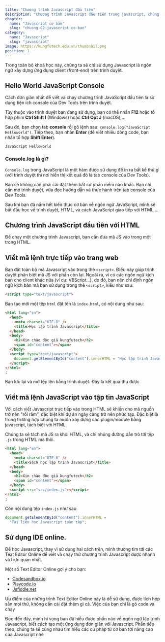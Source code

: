 ```yaml
---
title: "Chương trình Javascript đầu tiên"
description: "Chương trình Javascript đầu tiên trong javascript, chúng ta cùng tìm hiểu nhé"
chapter:
  name: "Javascript cơ bản"
  slug: "chuong-02-javascript-co-ban"
category:
  name: "Javascript"
  slug: "javascript"
image: https://kungfutech.edu.vn/thumbnail.png
position: 1
---
```


Trong toàn bộ khoá học này, chúng ta sẽ chỉ sử dụng Javascript là ngôn ngữ xây dựng ứng dụng client (front-end) trên trình duyệt.

## Hello World JavaScript Console

Cách đơn giản nhất để viết và chạy chương trình JavaScript đầu tiên là sử dụng tiện ích console của Dev Tools trên trình duyệt.

Tùy thuộc vào trình duyệt bạn đang sử dụng, bạn có thể nhấn **F12** hoặc tổ hợp phím **Ctrl Shift I** (Windows) hoặc **Ctrl Opt J** (macOS),...

Sau đó, bạn chọn tab **console** rồi gõ lệnh sau: `console.log("JavaScript Helloworld")`. Tiếp theo, bạn nhấn **Enter** (để viết nhiều dòng code, bạn nhấn tổ hợp **Shift Enter**).

<content-result>
    <code>JavaScript Helloworld</code><br/>
</content-result>

### Console.log là gì?

`Console.log` trong JavaScript là một hàm được sử dụng để in ra bất kể thứ gì (với trình duyệt thì nơi hiển thị kết quả đó là tab console của Dev Tools).

Bạn sẽ không cần phải cài đặt thêm bất cứ phần mềm nào khác. Bạn chỉ cần mở trình duyệt, vừa đọc hướng dẫn và thực hành trên tab console của Dev Tools.

Sau khi bạn đã nắm hết kiến thức cơ bản về ngôn ngữ JavaScript, mình sẽ bắt đầu học về trình duyệt, HTML, và cách JavaScript giao tiếp với HTML,...

## Chương trình JavaScript đầu tiên với HTML

Để chạy một chương trình Javascript, bạn cần đưa mã JS vào trong một trong HTML.

## Viết mã lệnh trực tiếp vào trang web

Bạn đặt toàn bộ mã Javascript vào trong thẻ `<script>`. Điều này giúp trình duyệt phân biệt mã JS với phần còn lại. Ngoài ra, vì có các ngôn ngữ kịch bản cho client khác nữa (ví dụ: VBScript...), do đó, bạn nên chỉ định ngôn ngữ kịch bản mà bạn sử dụng trong thẻ `<script>`, kiểu như sau:

```html
<script type="text/javascript">
```

Bạn tạo mới một tệp `html` đặt tên là `index.html`, có nội dung như sau:

```html
<html lang="en">
  <head>
    <meta charset="UTF-8" />
    <title>Học lập trình Javascript</title>
  </head>
  <body>
    <h2>Xin chào độc giả kungfutech</h2>
    <span id="content"></span>
  </body>
  <script type="text/javascript">
    document.getElementById("content").innerHTML = "Học lập trình Javascript ";
  </script>
</html>
;
```

Bạn lưu lại và mở tệp lên bằng trình duyệt. Đây là kết quả thu được

## Viết mã lệnh JavaScript vào tập tin JavaScript

Với cách viết Javascript trực tiếp vào trong HTML sẽ khiến cho mã nguồn trở nên "rối rắm", đặc biệt khi dự án ngày càng trở nên phức tạp. Đặc biệt là trong trường hợp chúng ta muốn xây dựng các plugin/module bằng javascript, tách biệt với HTML.

Chúng ta sẽ tách mã JS ra khỏi HTML, và chỉ nhúng đường dẫn trỏ tới tệp `.js` trong HTML mà thôi.

```html
<html lang="en">
  <head>
    <meta charset="UTF-8" />
    <title>Sách học lập trình Javascript</title>
  </head>
  <body>
    <h2>Xin chào độc giả kungfutech</h2>
    <span id="content"></span>
  </body>
  <script src="src/index.js"></script>
</html>
;
```

Còn nội dung tệp `index.js` như sau:

```js
document.getElementById("content").innerHTML =
  "Tài liệu học Javascript toàn tập";
```

## Sử dụng IDE online.

Để học Javascript, thay vì sử dụng hai cách trên, mình thường tìm tới các Text Editor Online để viết và chạy thử chương trình Javascript được nhanh và trực quan nhất.

Một số Text Editor Online gợi ý cho bạn:

- [Codesandbox.io](https://codesandbox.io/)
- [Playcode.io](https://playcode.io/)
- [Jsfiddle.net](https://jsfiddle.net/)

Ưu điểm của những trình Text Editor Online này là dễ sử dụng, được tích hợp sẵn mọi thứ, không cần cài đặt thêm gì cả. Việc của bạn chỉ là gõ code và chạy

Đọc đến đây, mình hi vọng bạn đã hiểu được phần nào về ngôn ngữ lập trình Javascript, biết cách tạo một ứng dụng đơn giản với Javascript. Phần tiếp theo, chúng ta sẽ cùng nhau tìm hiểu các cú pháp từ cơ bản tới nâng cao của Javascript nhé
